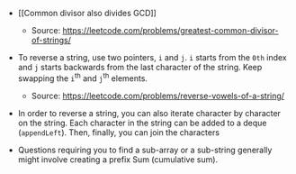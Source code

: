 - [[Common divisor also divides GCD]]
	- Source: https://leetcode.com/problems/greatest-common-divisor-of-strings/

- To reverse a string, use two pointers, `i` and `j`. `i` starts from the `0th` index and `j` starts backwards from the last character of the string. Keep swapping the `i`<sup>th</sup> and `j`<sup>th</sup> elements.
	- Source: https://leetcode.com/problems/reverse-vowels-of-a-string/

- In order to reverse a string, you can also iterate character by character on the string. Each character in the string can be added to a deque (`appendLeft`). Then, finally, you can join the characters
- Questions requiring you to find a sub-array or a sub-string generally might involve creating a prefix Sum (cumulative sum).